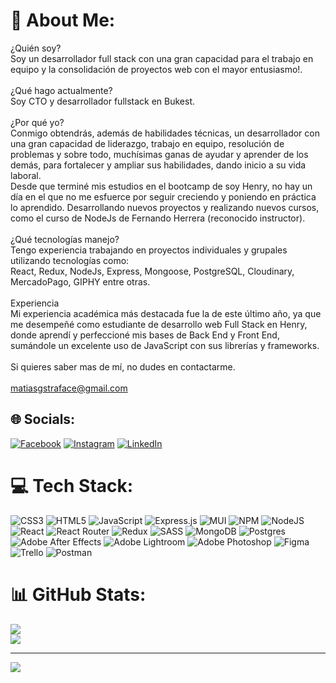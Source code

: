 # 💫 About Me:
¿Quién soy?<br>Soy un desarrollador full stack con una gran capacidad para el trabajo en equipo y la consolidación de proyectos web con el mayor entusiasmo!.<br><br>¿Qué hago actualmente?<br>Soy CTO y desarrollador fullstack en Bukest.<br><br>¿Por qué yo?<br>Conmigo obtendrás, además de habilidades técnicas, un desarrollador con una gran capacidad de liderazgo, trabajo en equipo, resolución de problemas y sobre todo, muchísimas ganas de ayudar y aprender de los demás, para fortalecer y ampliar sus habilidades, dando inicio a su vida laboral. <br>Desde que terminé mis estudios en el bootcamp de soy Henry, no hay un día en el que no me esfuerce por seguir creciendo y poniendo en práctica lo aprendido. Desarrollando nuevos proyectos y realizando nuevos cursos, como el curso de NodeJs de Fernando Herrera (reconocido instructor).<br> <br>¿Qué tecnologías manejo?<br>Tengo experiencia trabajando en proyectos individuales y grupales utilizando tecnologías como:<br>React, Redux, NodeJs, Express, Mongoose, PostgreSQL, Cloudinary, MercadoPago, GIPHY entre otras.<br><br>Experiencia<br>Mi experiencia académica más destacada fue la de este último año, ya que me desempeñé como estudiante de desarrollo web Full Stack en Henry, donde aprendí y perfeccioné mis bases de Back End y Front End, sumándole un excelente uso de JavaScript con sus librerías y frameworks.<br><br>Si quieres saber mas de mí, no dudes en contactarme.<br><br>matiasgstraface@gmail.com


## 🌐 Socials:
[![Facebook](https://img.shields.io/badge/Facebook-%231877F2.svg?logo=Facebook&logoColor=white)](https://www.facebook.com/MatiassNewells/) [![Instagram](https://img.shields.io/badge/Instagram-%23E4405F.svg?logo=Instagram&logoColor=white)](https://www.instagram.com/matistraface/) [![LinkedIn](https://img.shields.io/badge/LinkedIn-%230077B5.svg?logo=linkedin&logoColor=white)](https://www.linkedin.com/in/matiasgstrafacedev/) 

# 💻 Tech Stack:
![CSS3](https://img.shields.io/badge/css3-%231572B6.svg?style=for-the-badge&logo=css3&logoColor=white) ![HTML5](https://img.shields.io/badge/html5-%23E34F26.svg?style=for-the-badge&logo=html5&logoColor=white) ![JavaScript](https://img.shields.io/badge/javascript-%23323330.svg?style=for-the-badge&logo=javascript&logoColor=%23F7DF1E) ![Express.js](https://img.shields.io/badge/express.js-%23404d59.svg?style=for-the-badge&logo=express&logoColor=%2361DAFB) ![MUI](https://img.shields.io/badge/MUI-%230081CB.svg?style=for-the-badge&logo=material-ui&logoColor=white) ![NPM](https://img.shields.io/badge/NPM-%23000000.svg?style=for-the-badge&logo=npm&logoColor=white) ![NodeJS](https://img.shields.io/badge/node.js-6DA55F?style=for-the-badge&logo=node.js&logoColor=white) ![React](https://img.shields.io/badge/react-%2320232a.svg?style=for-the-badge&logo=react&logoColor=%2361DAFB) ![React Router](https://img.shields.io/badge/React_Router-CA4245?style=for-the-badge&logo=react-router&logoColor=white) ![Redux](https://img.shields.io/badge/redux-%23593d88.svg?style=for-the-badge&logo=redux&logoColor=white) ![SASS](https://img.shields.io/badge/SASS-hotpink.svg?style=for-the-badge&logo=SASS&logoColor=white) ![MongoDB](https://img.shields.io/badge/MongoDB-%234ea94b.svg?style=for-the-badge&logo=mongodb&logoColor=white) ![Postgres](https://img.shields.io/badge/postgres-%23316192.svg?style=for-the-badge&logo=postgresql&logoColor=white) ![Adobe After Effects](https://img.shields.io/badge/Adobe%20After%20Effects-9999FF.svg?style=for-the-badge&logo=Adobe%20After%20Effects&logoColor=white) ![Adobe Lightroom](https://img.shields.io/badge/Adobe%20Lightroom-31A8FF.svg?style=for-the-badge&logo=Adobe%20Lightroom&logoColor=white) ![Adobe Photoshop](https://img.shields.io/badge/adobephotoshop-%2331A8FF.svg?style=for-the-badge&logo=adobephotoshop&logoColor=white) 	![Figma](https://img.shields.io/badge/figma-%23F24E1E.svg?style=for-the-badge&logo=figma&logoColor=white) ![Trello](https://img.shields.io/badge/Trello-%23026AA7.svg?style=for-the-badge&logo=Trello&logoColor=white) ![Postman](https://img.shields.io/badge/Postman-FF6C37?style=for-the-badge&logo=postman&logoColor=white)
# 📊 GitHub Stats:

![](https://github-readme-streak-stats.herokuapp.com/?user=mgstraface&theme=dark&hide_border=false)<br/>
![](https://github-readme-stats.vercel.app/api/top-langs/?username=mgstraface&theme=dark&hide_border=false&include_all_commits=false&count_private=false&layout=compact)




---
[![](https://visitcount.itsvg.in/api?id=mgstraface&icon=0&color=4)](https://visitcount.itsvg.in)

<!-- Proudly created with GPRM ( https://gprm.itsvg.in ) -->
